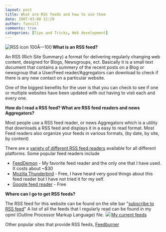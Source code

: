 ```yaml
---
layout: post
title: What are RSS feeds and how to use them
date: 2007-03-08 12:29
author: funvill
comments: true
categories: [Tips and Tricks, Web development]
---
```

<a href="http://blog.abluestar.com/public/uploads/2007/03/100px-feed-iconsvg.png" title="RSS icon 100Ã—100"><img src="http://blog.abluestar.com/public/uploads/2007/03/100px-feed-iconsvg.png" alt="RSS icon 100Ã—100" align="left" /></a><strong>What is an RSS feed? </strong>

An RSS (Rich Site Summary) a format for delivering regularly changing web content, designed for Blogs, Newsgroups, ect.
Basically it is a small text document that contains a summery of the recent posts on a Blog or newsgroup that a User/Feed reader/Aggregators can download to check if there is any new contact on a particular website.

One of the biggest benefits for the user is that you can check to see if one or multiple websites have been updated with out having to visit each and every one.

<strong>How do I read a RSS feed? What are RSS feed readers and news Aggregators? </strong>

Most people use a RSS feed reader, or news Aggregators which is a utility that downloads a RSS feed and displays it in a easy to read format. Most Feed readers also organize your feeds in various formats, (by date, by site, by content)

There are a <a href="http://www.google.ca/search?q=feed+reader">variety of different RSS feed readers</a> available for all different platforms.
Some popular feed readers include
<ul>
	<li><a href="http://www.newsgator.com/NGOLProduct.aspx?ProdID=FeedDemon">FeedDemon</a> - My favorite feed reader and the only one that I have used. It costs about ~$30</li>
	<li><a href="http://www.google.com/reader/">Mozilla Thunderbird</a> - Free, I have heard very good things about this feed reader but I have not tried it for my self.</li>
	<li><a href="http://www.google.com/reader/">Google feed reader</a> - Free</li>
</ul>
<strong>Where can I go to get RSS feeds? </strong>

The RSS feed for this website can be found on the site bar "<a href="http://feeds.feedburner.com/Abluestar">subscribe to RSS feed</a>"
A list of all the feeds that I regularly read can be found in my opml (Outline Processor Markup Language) file.
<a href="http://blog.abluestar.com/public/uploads/2007/03/03-08-2007.opml"><img src="http://www.abluestar.com/images/opml-icon-16x16.png" style="border-style: none; border-width: 0px; margin: 0px 2px; padding: 0px" />My current feeds</a>

Other popular sites that provide RSS feeds, <a href="http://www.feedburner.com/">Feedburner</a>
